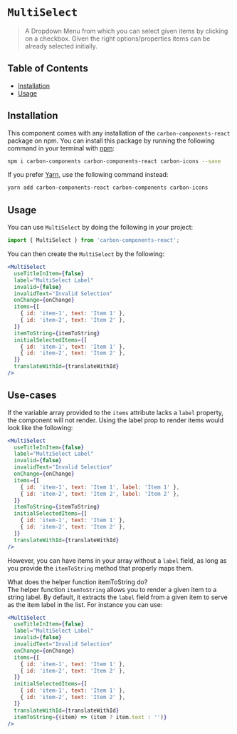 # `MultiSelect`

> A Dropdown Menu from which you can select given items by clicking on a
> checkbox. Given the right options/properties items can be already selected
> initially.

## Table of Contents

- [Installation](#installation)
- [Usage](#usage)

## Installation

This component comes with any installation of the `carbon-components-react`
package on npm. You can install this package by running the following command in
your terminal with [npm](https://www.npmjs.com/):

```bash
npm i carbon-components carbon-components-react carbon-icons --save
```

If you prefer [Yarn](https://yarnpkg.com/en/), use the following command
instead:

```bash
yarn add carbon-components-react carbon-components carbon-icons
```

## Usage

You can use `MultiSelect` by doing the following in your project:

```js
import { MultiSelect } from 'carbon-components-react';
```

You can then create the `MultiSelect` by the following:

```jsx
<MultiSelect
  useTitleInItem={false}
  label="MultiSelect Label"
  invalid={false}
  invalidText="Invalid Selection"
  onChange={onChange}
  items={[
    { id: 'item-1', text: 'Item 1' },
    { id: 'item-2', text: 'Item 2' },
  ]}
  itemToString={itemToString}
  initialSelectedItems={[
    { id: 'item-1', text: 'Item 1' },
    { id: 'item-2', text: 'Item 2' },
  ]}
  translateWithId={translateWithId}
/>
```

## Use-cases

If the variable array provided to the `items` attribute lacks a `label`
property, the component will not render. Using the label prop to render items
would look like the following:

```jsx
<MultiSelect
  useTitleInItem={false}
  label="MultiSelect Label"
  invalid={false}
  invalidText="Invalid Selection"
  onChange={onChange}
  items={[
    { id: 'item-1', text: 'Item 1', label: 'Item 1' },
    { id: 'item-2', text: 'Item 2', label: 'Item 2' },
  ]}
  itemToString={itemToString}
  initialSelectedItems={[
    { id: 'item-1', text: 'Item 1' },
    { id: 'item-2', text: 'Item 2' },
  ]}
  translateWithId={translateWithId}
/>
```

However, you can have items in your array without a `label` field, as long as
you provide the `itemToString` method that properly maps them.

What does the helper function itemToString do?<br/> The helper function
`itemToString` allows you to render a given item to a string label. By default,
it extracts the `label` field from a given item to serve as the item label in
the list. For instance you can use:

```jsx
<MultiSelect
  useTitleInItem={false}
  label="MultiSelect Label"
  invalid={false}
  invalidText="Invalid Selection"
  onChange={onChange}
  items={[
    { id: 'item-1', text: 'Item 1' },
    { id: 'item-2', text: 'Item 2' },
  ]}
  initialSelectedItems={[
    { id: 'item-1', text: 'Item 1' },
    { id: 'item-2', text: 'Item 2' },
  ]}
  translateWithId={translateWithId}
  itemToString={(item) => (item ? item.text : '')}
/>
```
